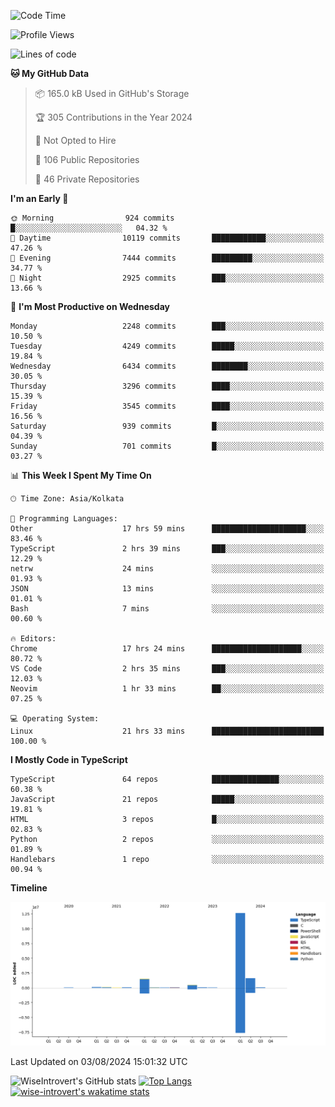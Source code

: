 <!--START_SECTION:waka-->
![Code Time](http://img.shields.io/badge/Code%20Time-2%2C006%20hrs%2035%20mins-blue)

![Profile Views](http://img.shields.io/badge/Profile%20Views-17-blue)

![Lines of code](https://img.shields.io/badge/From%20Hello%20World%20I%27ve%20Written-17.1%20million%20lines%20of%20code-blue)

**🐱 My GitHub Data** 

> 📦 165.0 kB Used in GitHub's Storage 
 > 
> 🏆 305 Contributions in the Year 2024
 > 
> 🚫 Not Opted to Hire
 > 
> 📜 106 Public Repositories 
 > 
> 🔑 46 Private Repositories 
 > 
**I'm an Early 🐤** 

```text
🌞 Morning                924 commits         █░░░░░░░░░░░░░░░░░░░░░░░░   04.32 % 
🌆 Daytime                10119 commits       ████████████░░░░░░░░░░░░░   47.26 % 
🌃 Evening                7444 commits        █████████░░░░░░░░░░░░░░░░   34.77 % 
🌙 Night                  2925 commits        ███░░░░░░░░░░░░░░░░░░░░░░   13.66 % 
```
📅 **I'm Most Productive on Wednesday** 

```text
Monday                   2248 commits        ███░░░░░░░░░░░░░░░░░░░░░░   10.50 % 
Tuesday                  4249 commits        █████░░░░░░░░░░░░░░░░░░░░   19.84 % 
Wednesday                6434 commits        ████████░░░░░░░░░░░░░░░░░   30.05 % 
Thursday                 3296 commits        ████░░░░░░░░░░░░░░░░░░░░░   15.39 % 
Friday                   3545 commits        ████░░░░░░░░░░░░░░░░░░░░░   16.56 % 
Saturday                 939 commits         █░░░░░░░░░░░░░░░░░░░░░░░░   04.39 % 
Sunday                   701 commits         █░░░░░░░░░░░░░░░░░░░░░░░░   03.27 % 
```


📊 **This Week I Spent My Time On** 

```text
🕑︎ Time Zone: Asia/Kolkata

💬 Programming Languages: 
Other                    17 hrs 59 mins      █████████████████████░░░░   83.46 % 
TypeScript               2 hrs 39 mins       ███░░░░░░░░░░░░░░░░░░░░░░   12.29 % 
netrw                    24 mins             ░░░░░░░░░░░░░░░░░░░░░░░░░   01.93 % 
JSON                     13 mins             ░░░░░░░░░░░░░░░░░░░░░░░░░   01.01 % 
Bash                     7 mins              ░░░░░░░░░░░░░░░░░░░░░░░░░   00.60 % 

🔥 Editors: 
Chrome                   17 hrs 24 mins      ████████████████████░░░░░   80.72 % 
VS Code                  2 hrs 35 mins       ███░░░░░░░░░░░░░░░░░░░░░░   12.03 % 
Neovim                   1 hr 33 mins        ██░░░░░░░░░░░░░░░░░░░░░░░   07.25 % 

💻 Operating System: 
Linux                    21 hrs 33 mins      █████████████████████████   100.00 % 
```

**I Mostly Code in TypeScript** 

```text
TypeScript               64 repos            ███████████████░░░░░░░░░░   60.38 % 
JavaScript               21 repos            █████░░░░░░░░░░░░░░░░░░░░   19.81 % 
HTML                     3 repos             █░░░░░░░░░░░░░░░░░░░░░░░░   02.83 % 
Python                   2 repos             ░░░░░░░░░░░░░░░░░░░░░░░░░   01.89 % 
Handlebars               1 repo              ░░░░░░░░░░░░░░░░░░░░░░░░░   00.94 % 
```



**Timeline**

![Lines of Code chart](https://raw.githubusercontent.com/wise-introvert/wise-introvert/master/assets/bar_graph.png)


 Last Updated on 03/08/2024 15:01:32 UTC
<!--END_SECTION:waka-->

![WiseIntrovert's GitHub stats](https://github-readme-stats.vercel.app/api?username=wise-introvert&count_private=true&show_icons=true)
[![Top Langs](https://github-readme-stats.vercel.app/api/top-langs/?username=wise-introvert&langs_count=10)](https://github.com/anuraghazra/github-readme-stats)
[![wise-introvert's wakatime stats](https://github-readme-stats.vercel.app/api/wakatime?username=wiseintrovert)](https://github.com/anuraghazra/github-readme-stats)
